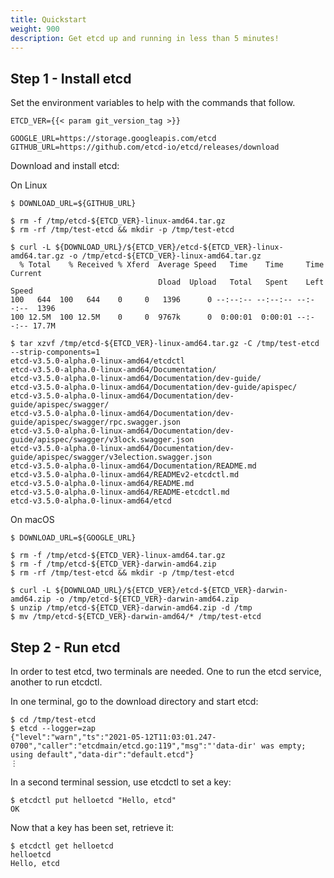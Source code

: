 ```yaml
---
title: Quickstart
weight: 900
description: Get etcd up and running in less than 5 minutes!
---
```


## Step 1 - Install etcd

Set the environment variables to help with the commands that follow.

```
ETCD_VER={{< param git_version_tag >}}

GOOGLE_URL=https://storage.googleapis.com/etcd
GITHUB_URL=https://github.com/etcd-io/etcd/releases/download
```

Download and install etcd:

On Linux
```
$ DOWNLOAD_URL=${GITHUB_URL}

$ rm -f /tmp/etcd-${ETCD_VER}-linux-amd64.tar.gz
$ rm -rf /tmp/test-etcd && mkdir -p /tmp/test-etcd

$ curl -L ${DOWNLOAD_URL}/${ETCD_VER}/etcd-${ETCD_VER}-linux-amd64.tar.gz -o /tmp/etcd-${ETCD_VER}-linux-amd64.tar.gz
  % Total    % Received % Xferd  Average Speed   Time    Time     Time  Current
                                 Dload  Upload   Total   Spent    Left  Speed
100   644  100   644    0     0   1396      0 --:--:-- --:--:-- --:--:--  1396
100 12.5M  100 12.5M    0     0  9767k      0  0:00:01  0:00:01 --:--:-- 17.7M

$ tar xzvf /tmp/etcd-${ETCD_VER}-linux-amd64.tar.gz -C /tmp/test-etcd --strip-components=1
etcd-v3.5.0-alpha.0-linux-amd64/etcdctl
etcd-v3.5.0-alpha.0-linux-amd64/Documentation/
etcd-v3.5.0-alpha.0-linux-amd64/Documentation/dev-guide/
etcd-v3.5.0-alpha.0-linux-amd64/Documentation/dev-guide/apispec/
etcd-v3.5.0-alpha.0-linux-amd64/Documentation/dev-guide/apispec/swagger/
etcd-v3.5.0-alpha.0-linux-amd64/Documentation/dev-guide/apispec/swagger/rpc.swagger.json
etcd-v3.5.0-alpha.0-linux-amd64/Documentation/dev-guide/apispec/swagger/v3lock.swagger.json
etcd-v3.5.0-alpha.0-linux-amd64/Documentation/dev-guide/apispec/swagger/v3election.swagger.json
etcd-v3.5.0-alpha.0-linux-amd64/Documentation/README.md
etcd-v3.5.0-alpha.0-linux-amd64/READMEv2-etcdctl.md
etcd-v3.5.0-alpha.0-linux-amd64/README.md
etcd-v3.5.0-alpha.0-linux-amd64/README-etcdctl.md
etcd-v3.5.0-alpha.0-linux-amd64/etcd
```

On macOS
```
$ DOWNLOAD_URL=${GOOGLE_URL}

$ rm -f /tmp/etcd-${ETCD_VER}-linux-amd64.tar.gz
$ rm -f /tmp/etcd-${ETCD_VER}-darwin-amd64.zip
$ rm -rf /tmp/test-etcd && mkdir -p /tmp/test-etcd

$ curl -L ${DOWNLOAD_URL}/${ETCD_VER}/etcd-${ETCD_VER}-darwin-amd64.zip -o /tmp/etcd-${ETCD_VER}-darwin-amd64.zip
$ unzip /tmp/etcd-${ETCD_VER}-darwin-amd64.zip -d /tmp
$ mv /tmp/etcd-${ETCD_VER}-darwin-amd64/* /tmp/test-etcd
```

## Step 2 - Run etcd

In order to test etcd, two terminals are needed. One to run the etcd service, another to run etcdctl.

In one terminal, go to the download directory and start etcd:
```
$ cd /tmp/test-etcd
$ etcd --logger=zap
{"level":"warn","ts":"2021-05-12T11:03:01.247-0700","caller":"etcdmain/etcd.go:119","msg":"'data-dir' was empty; using default","data-dir":"default.etcd"}
⋮
```

In a second terminal session, use etcdctl to set a key:
```
$ etcdctl put helloetcd "Hello, etcd"
OK
```

Now that a key has been set, retrieve it:
```
$ etcdctl get helloetcd
helloetcd
Hello, etcd
```

